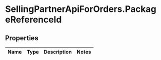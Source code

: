 # SellingPartnerApiForOrders.PackageReferenceId

## Properties
Name | Type | Description | Notes
------------ | ------------- | ------------- | -------------


